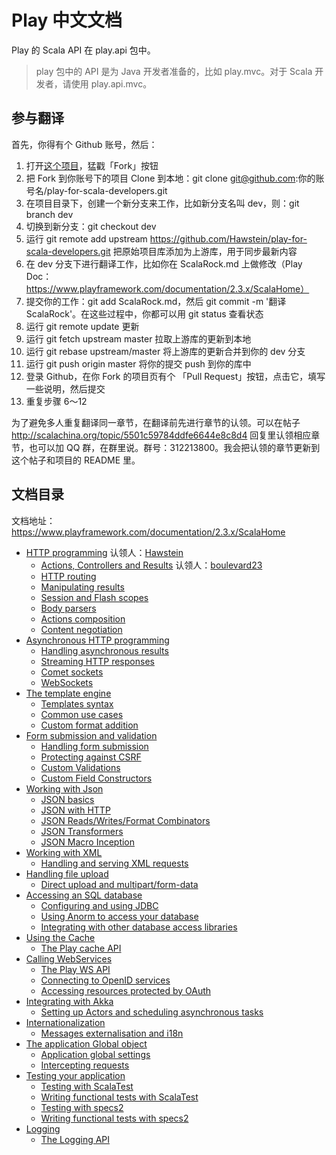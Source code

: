 # Play 中文文档

Play 的 Scala API 在 play.api 包中。

> play 包中的 API 是为 Java 开发者准备的，比如 play.mvc。对于 Scala 开发者，请使用 play.api.mvc。

## 参与翻译

首先，你得有个 Github 账号，然后：

1. 打开[这个项目](https://github.com/Hawstein/play-for-scala-developers)，猛戳「Fork」按钮
1. 把 Fork 到你账号下的项目 Clone 到本地：git clone git@github.com:你的账号名/play-for-scala-developers.git
1. 在项目目录下，创建一个新分支来工作，比如新分支名叫 dev，则：git branch dev
1. 切换到新分支：git checkout dev
1. 运行 git remote add upstream https://github.com/Hawstein/play-for-scala-developers.git 把原始项目库添加为上游库，用于同步最新内容
1. 在 dev 分支下进行翻译工作，比如你在 ScalaRock.md 上做修改（Play Doc：https://www.playframework.com/documentation/2.3.x/ScalaHome）
1. 提交你的工作：git add ScalaRock.md，然后 git commit -m '翻译 ScalaRock'。在这些过程中，你都可以用 git status 查看状态
1. 运行 git remote update 更新
1. 运行 git fetch upstream master 拉取上游库的更新到本地
1. 运行 git rebase upstream/master 将上游库的更新合并到你的 dev 分支
1. 运行 git push origin master 将你的提交 push 到你的库中
1. 登录 Github，在你 Fork 的项目页有个 「Pull Request」按钮，点击它，填写一些说明，然后提交
1. 重复步骤 6～12

为了避免多人重复翻译同一章节，在翻译前先进行章节的认领。可以在帖子 http://scalachina.org/topic/5501c59784ddfe6644e8c8d4 回复里认领相应章节，也可以加 QQ 群，在群里说。群号：312213800。我会把认领的章节更新到这个帖子和项目的 README 里。

## 文档目录

文档地址：https://www.playframework.com/documentation/2.3.x/ScalaHome

* [HTTP programming](ch01/ScalaActions.md)    认领人：[Hawstein](https://github.com/Hawstein)
  * [Actions, Controllers and Results](ch01/ScalaActions.md)    认领人：[boulevard23](https://github.com/boulevard23)
  * [HTTP routing](ch01/ScalaRouting.md)
  * [Manipulating results](ch01/ScalaResults.md)
  * [Session and Flash scopes](ch01/ScalaSessionFlash.md)
  * [Body parsers](ch01/ScalaBodyParsers.md)
  * [Actions composition](ch01/ScalaActionsComposition.md)
  * [Content negotiation](ch01/ScalaContentNegotiation.md)
* [Asynchronous HTTP programming](ch02/ScalaAsync.md)
  * [Handling asynchronous results](ch02/ScalaAsync.md)
  * [Streaming HTTP responses](ch02/ScalaStream.md)
  * [Comet sockets](ch02/ScalaComet.md)
  * [WebSockets](ch02/ScalaWebSockets.md)
* [The template engine](ch03/ScalaTemplates.md)
  * [Templates syntax](ch03/ScalaTemplates.md)
  * [Common use cases](ch03/ScalaTemplateUseCases.md)
  * [Custom format addition](ch03/ScalaCustomTemplateFormat.md)
* [Form submission and validation](ch04/ScalaForms.md)
  * [Handling form submission](ch04/ScalaForms.md)
  * [Protecting against CSRF](ch04/ScalaCsrf.md)
  * [Custom Validations](ch04/ScalaCustomValidations.md)
  * [Custom Field Constructors](ch04/ScalaCustomFieldConstructors.md)
* [Working with Json](ch05/ScalaJson.md)
  * [JSON basics](ch05/ScalaJson.md)
  * [JSON with HTTP](ch05/ScalaJsonHttp.md)
  * [JSON Reads/Writes/Format Combinators](ch05/ScalaJsonCombinators.md)
  * [JSON Transformers](ch05/ScalaJsonTransformers.md)
  * [JSON Macro Inception](ch05/ScalaJsonInception.md)
* [Working with XML](ch06/ScalaXmlRequests.md)
  * [Handling and serving XML requests](ch06/ScalaXmlRequests.md)
* [Handling file upload](ch07/ScalaFileUpload.md)
  * [Direct upload and multipart/form-data](ch07/ScalaFileUpload.md)
* [Accessing an SQL database](ch08/ScalaDatabase.md)
  * [Configuring and using JDBC](ch08/ScalaDatabase.md)
  * [Using Anorm to access your database](ch08/ScalaAnorm.md)
  * [Integrating with other database access libraries](ch08/ScalaDatabaseOthers.md)
* [Using the Cache](ch09/ScalaCache.md)
  * [The Play cache API](ch09/ScalaCache.md)
* [Calling WebServices](ch10/ScalaWS.md)
  * [The Play WS API](ch10/ScalaWS.md)
  * [Connecting to OpenID services](ch10/ScalaOpenID.md)
  * [Accessing resources protected by OAuth](ch10/ScalaOAuth.md)
* [Integrating with Akka](ch11/ScalaAkka.md)
  * [Setting up Actors and scheduling asynchronous tasks](ch11/ScalaAkka.md)
* [Internationalization](ch12/ScalaI18N.md)
  * [Messages externalisation and i18n](ch12/ScalaI18N.md)
* [The application Global object](ch13/ScalaGlobal.md)
  * [Application global settings](ch13/ScalaGlobal.md)
  * [Intercepting requests](ch13/ScalaInterceptors.md)
* [Testing your application](ch14/ScalaTestingYourApplication.md)
  * [Testing with ScalaTest](ch14/ScalaTestingYourApplication.md)
  * [Writing functional tests with ScalaTest](ch14/ScalaFunctionalTestingWithScalaTest.md)
  * [Testing with specs2](ch14/ScalaTestingWithSpecs2.md)
  * [Writing functional tests with specs2](ch14/ScalaFunctionalTestingWithSpecs2.md)
* [Logging](ch15/ScalaLogging.md)
  * [The Logging API](ch15/ScalaLogging.md)
